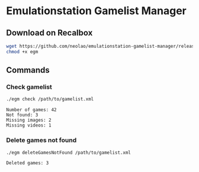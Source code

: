 Emulationstation Gamelist Manager
=================================

Download on Recalbox
--------------------

```bash
wget https://github.com/neolao/emulationstation-gamelist-manager/releases/download/latest/egm-linux-armv7 -O egm
chmod +x egm
```

Commands
--------

### Check gamelist
```bash
./egm check /path/to/gamelist.xml
```
```
Number of games: 42
Not found: 3
Missing images: 2
Missing videos: 1
```

### Delete games not found
```bash
./egm deleteGamesNotFound /path/to/gamelist.xml
```
```
Deleted games: 3
```
